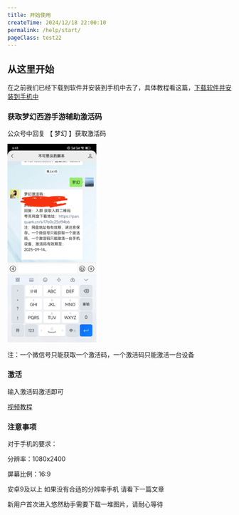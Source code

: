 ```yaml
---
title: 开始使用
createTime: 2024/12/18 22:00:10
permalink: /help/start/
pageClass: test22
---
```


## 从这里开始

在之前我们已经下载到软件并安装到手机中去了，具体教程看这篇，[下载软件并安装到手机中](/help/all-start/)

### 获取梦幻西游手游辅助激活码 
  
  公众号中回复 【 梦幻 】获取激活码

<img src="../../public/images/huiFu.jpg" width="200"  />
  
  注：一个微信号只能获取一个激活码，一个激活码只能激活一台设备



### 激活
  输入激活码激活即可
  
    
    
  [视频教程](https://mp.weixin.qq.com/s/0J17Xd1mhK8psx_yobjKAQ)

### 注意事项
  对于手机的要求：
  
  分辨率：1080x2400

  屏幕比例：16:9

  安卓9及以上
  如果没有合适的分辨率手机 请看下一篇文章
  
  新用户首次进入悠然助手需要下载一堆图片，请耐心等待
  